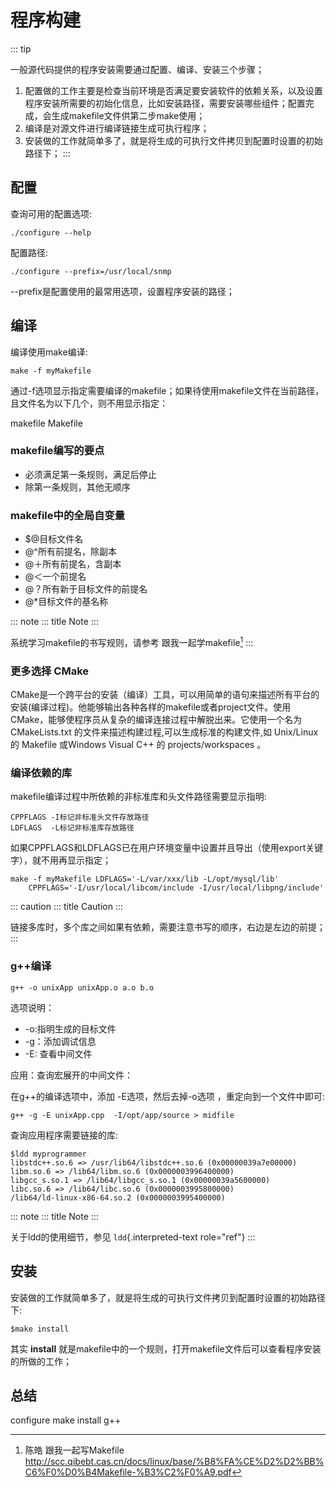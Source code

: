 # 程序构建  

::: tip

一般源代码提供的程序安装需要通过配置、编译、安装三个步骤；

1. 配置做的工作主要是检查当前环境是否满足要安装软件的依赖关系，以及设置程序安装所需要的初始化信息，比如安装路径，需要安装哪些组件；配置完成，会生成makefile文件供第二步make使用；
2. 编译是对源文件进行编译链接生成可执行程序；
3. 安装做的工作就简单多了，就是将生成的可执行文件拷贝到配置时设置的初始路径下；
:::

## 配置

查询可用的配置选项:

    ./configure --help

配置路径:

    ./configure --prefix=/usr/local/snmp

\--prefix是配置使用的最常用选项，设置程序安装的路径；

## 编译

编译使用make编译:

    make -f myMakefile

通过-f选项显示指定需要编译的makefile；如果待使用makefile文件在当前路径，且文件名为以下几个，则不用显示指定：

makefile Makefile

### makefile编写的要点

- 必须满足第一条规则，满足后停止
- 除第一条规则，其他无顺序

### makefile中的全局自变量

- \$@目标文件名
- @\^所有前提名，除副本
- @＋所有前提名，含副本
- @＜一个前提名
- @？所有新于目标文件的前提名
- @\*目标文件的基名称

::: note
::: title
Note
:::

系统学习makefile的书写规则，请参考 跟我一起学makefile[^1]
:::

### 更多选择 CMake

CMake是一个跨平台的安装（编译）工具，可以用简单的语句来描述所有平台的安装(编译过程)。他能够输出各种各样的makefile或者project文件。使用CMake，能够使程序员从复杂的编译连接过程中解脱出来。它使用一个名为
CMakeLists.txt 的文件来描述构建过程,可以生成标准的构建文件,如 Unix/Linux
的 Makefile 或Windows Visual C++ 的 projects/workspaces 。

### 编译依赖的库

makefile编译过程中所依赖的非标准库和头文件路径需要显示指明:

    CPPFLAGS -I标记非标准头文件存放路径
    LDFLAGS  -L标记非标准库存放路径

如果CPPFLAGS和LDFLAGS已在用户环境变量中设置并且导出（使用export关键字），就不用再显示指定；

    make -f myMakefile LDFLAGS='-L/var/xxx/lib -L/opt/mysql/lib' 
        CPPFLAGS='-I/usr/local/libcom/include -I/usr/local/libpng/include'

::: caution
::: title
Caution
:::

链接多库时，多个库之间如果有依赖，需要注意书写的顺序，右边是左边的前提；
:::

### g++编译

    g++ -o unixApp unixApp.o a.o b.o

选项说明：

- -o:指明生成的目标文件
- -g：添加调试信息
- -E: 查看中间文件

应用：查询宏展开的中间文件：

在g++的编译选项中，添加 -E选项，然后去掉-o选项 ，重定向到一个文件中即可:

    g++ -g -E unixApp.cpp  -I/opt/app/source > midfile

查询应用程序需要链接的库:

    $ldd myprogrammer
    libstdc++.so.6 => /usr/lib64/libstdc++.so.6 (0x00000039a7e00000)
    libm.so.6 => /lib64/libm.so.6 (0x0000003996400000)
    libgcc_s.so.1 => /lib64/libgcc_s.so.1 (0x00000039a5600000)
    libc.so.6 => /lib64/libc.so.6 (0x0000003995800000)
    /lib64/ld-linux-x86-64.so.2 (0x0000003995400000)

::: note
::: title
Note
:::

关于ldd的使用细节，参见 `ldd`{.interpreted-text role="ref"}
:::

## 安装

安装做的工作就简单多了，就是将生成的可执行文件拷贝到配置时设置的初始路径下:

    $make install

其实 **install**
就是makefile中的一个规则，打开makefile文件后可以查看程序安装的所做的工作；

## 总结

configure make install g++

[^1]: 陈皓 跟我一起写Makefile
    <http://scc.qibebt.cas.cn/docs/linux/base/%B8%FA%CE%D2%D2%BB%C6%F0%D0%B4Makefile-%B3%C2%F0%A9.pdf>
